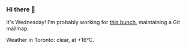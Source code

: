 ### Hi there :wave:

It's Wednesday! I'm probably working for [this bunch](https://github.com/kohofinancial), maintaining a Git mailmap.

Weather in Toronto: clear, at +16°C.
